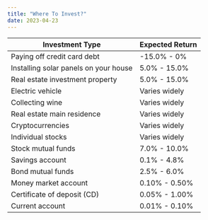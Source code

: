 ```yaml
---
title: "Where To Invest?"
date: 2023-04-23
---
```


| Investment Type | Expected Return |
| --- | --- |
| Paying off credit card debt | \-15.0% - 0% |
| Installing solar panels on your house | 5.0% - 15.0% |
| Real estate investment property | 5.0% - 15.0% |
| Electric vehicle | Varies widely |
| Collecting wine | Varies widely |
| Real estate main residence | Varies widely |
| Cryptocurrencies | Varies widely |
| Individual stocks | Varies widely |
| Stock mutual funds | 7.0% - 10.0% |
| Savings account | 0.1% - 4.8% |
| Bond mutual funds | 2.5% - 6.0% |
| Money market account | 0.10% - 0.50% |
| Certificate of deposit (CD) | 0.05% - 1.00% |
| Current account | 0.01% - 0.10% |
